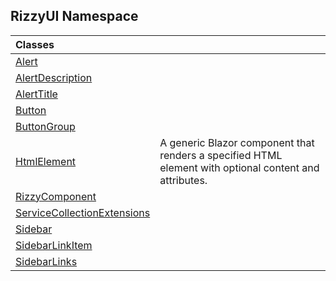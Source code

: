 ## RizzyUI Namespace

| Classes | |
| :--- | :--- |
| [Alert](RizzyUI.Alert 'RizzyUI.Alert') | |
| [AlertDescription](RizzyUI.AlertDescription 'RizzyUI.AlertDescription') | |
| [AlertTitle](RizzyUI.AlertTitle 'RizzyUI.AlertTitle') | |
| [Button](RizzyUI.Button 'RizzyUI.Button') | |
| [ButtonGroup](RizzyUI.ButtonGroup 'RizzyUI.ButtonGroup') | |
| [HtmlElement](RizzyUI.HtmlElement 'RizzyUI.HtmlElement') | A generic Blazor component that renders a specified HTML element with optional content and attributes. |
| [RizzyComponent](RizzyUI.RizzyComponent 'RizzyUI.RizzyComponent') | |
| [ServiceCollectionExtensions](RizzyUI.ServiceCollectionExtensions 'RizzyUI.ServiceCollectionExtensions') | |
| [Sidebar](RizzyUI.Sidebar 'RizzyUI.Sidebar') | |
| [SidebarLinkItem](RizzyUI.SidebarLinkItem 'RizzyUI.SidebarLinkItem') | |
| [SidebarLinks](RizzyUI.SidebarLinks 'RizzyUI.SidebarLinks') | |
